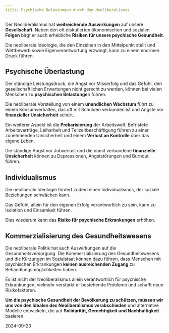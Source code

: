 ```yaml
---
title; Psychische Belastungen durch den Neoliberalismus
---
```

Der Neoliberalismus hat **weitreichende Auswirkungen** auf unsere **Gesellschaft**. Neben den oft diskutierten ökonomischen und sozialen **Folgen** birgt er auch erhebliche **Risiken für unsere psychische Gesundheit**.

Die neoliberale Ideologie, die den Einzelnen in den Mittelpunkt stellt und Wettbewerb sowie Eigenverantwortung erzwingt, kann zu einem enormen Druck führen. 

## Psychische Überlastung 

Der ständige Leistungsdruck, die Angst vor Misserfolg und das Gefühl, den gesellschaftlichen Erwartungen nicht gerecht zu werden, können bei vielen Menschen zu **psychischen Belastunge**n führen. 

Die neoliberale Vorstellung von einem **unendlichen Wachstum** führt zu einem Konsumverhalten, das oft mit Schulden verbunden ist und Ängste vor **finanzieller Unsicherheit** schürt.

Ein weiterer Aspekt ist die **Prekarisierung** der Arbeitswelt. Befristete Arbeitsverträge, Leiharbeit und Teilzeitbeschäftigung führen zu einer zunehmenden Unsicherheit und einem **Verlust an Kontrolle** über das eigene Leben. 

Die ständige Angst vor Jobverlust und die damit verbundene **finanzielle Unsicherheit** können zu Depressionen, Angststörungen und Burnout führen.

## Individualismus 

Die neoliberale Ideologie fördert zudem einen Individualismus, der soziale Beziehungen schwächen kann. 

Das Gefühl, allein für den eigenen Erfolg verantwortlich zu sein, kann zu Isolation und Einsamkeit führen. 

Dies wiederum kann das **Risiko für psychische Erkrankungen** erhöhen.

## Kommerzialisierung des Gesundheitswesens

Die neoliberale Politik hat auch Auswirkungen auf die Gesundheitsversorgung. Die Kommerzialisierung des Gesundheitswesens und die Kürzungen im Sozialstaat können dazu führen, dass Menschen mit psychischen Erkrankungen **keinen ausreichenden Zugang** zu Behandlungsmöglichkeiten haben.

Es ist nicht der Neoliberalismus allein verantwortlich für psychische Erkrankungen, vielmehr verstärkt er bestehende Probleme und schafft neue Risikofaktoren. 

**Um die psychische Gesundheit der Bevölkerung zu schützen, müssen wir uns von den Idealen des Neoliberalismus verabschieden** und alternative Modelle entwickeln, die auf **Solidarität, Gerechtigkeit und Nachhaltigkeit** basieren.

2024-09-23